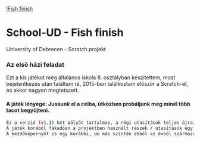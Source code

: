 [!Fish finish](https://imgur.com/a/zlcchkS)
# School-UD - Fish finish #
University of Debrecen - Scratch projekt

### Az első házi feladat ###
Ezt a kis játékot még általános iskola 8. osztályban készítettem, most bejelentkezés után találtam rá, 2015-ben találkoztam először a Scratch-el, és akkor nagyon megtetszett.
#### A játék lényege: Jussunk el a célba, útközben probáljunk meg minél több tacot begyűjteni. ####
```bash
Ez a verzió (v1.1) két pályát tartalmaz, a régi utasítások teljes újraírást igényeltek volna, ezért megtartottam mindent - és próbáltam is poénosra is venni az egészet, mint ezt a dokumentációt is.
A játék korából fakadóan a projektben használt részek / utasítások egy kicsit elavultak, de megpróbáltam megtisztítani, animációt adtam a sprite-nak és a play-gombnak is (ami új), illetve hozzáadtam egy pont rendszert, amely hangot is ad, ha sikerül felszedni a taco-t, illetve resetelődik a pont, ha elrontjuk a kiutat.
A kezdőképernyőt is egy korábbi, de más szintén ebből az évből származó projektemből másoltam és újítottam fel, ugyan azt a stílust alkalmaztam stb. a hangulat megtartása képp.
```
